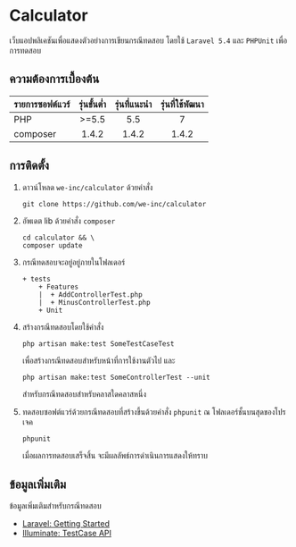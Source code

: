 # Calculator

เว็บแอปพลิเคชันเพื่อแสดงตัวอย่างการเขียนกรณีทดสอบ โดยใช้ `Laravel 5.4` และ `PHPUnit` เพื่อการทดสอบ

## ความต้องการเบื้องต้น
| รายการซอฟต์แวร์ | รุ่นขั้นต่ำ | รุ่นที่แนะนำ | รุ่นที่ใช้พัฒนา |
|---------------|:------:|:--------:|:---------:|            
| PHP           | >=5.5  | 5.5      | 7         |
| composer      | 1.4.2  | 1.4.2    | 1.4.2     |

## การติดตั้ง

1. ดาวน์โหลด `we-inc/calculator` ด้วยคำสั่ง
    ```
    git clone https://github.com/we-inc/calculator
    ```

1. อัพเดต lib ด้วยคำสั่ง `composer`
    ```
    cd calculator && \
    composer update
    ```
    
1. กรณีทดสอบจะอยู่อยู่ภายในโฟลเดอร์
    ```
    + tests
        + Features
        |  + AddControllerTest.php
        |  + MinusControllerTest.php
        + Unit
    ```

1. สร้างกรณีทดสอบโดยใช้คำสั่ง
    ```
    php artisan make:test SomeTestCaseTest
    ```
    เพื่อสร้างกรณีทดสอบสำหรับหน้าที่การใช้งานตัวไป และ

    ```
    php artisan make:test SomeControllerTest --unit
    ```
    สำหรับกรณีทดสอบสำหรับคลาสใดคลาสหนึ่ง

1. ทดสอบซอฟต์แวร์ด้วยกรณีทดสอบที่สร้างขึ้นด้วยคำสั่ง `phpunit` ณ โฟลเดอร์ชั้นบนสุดของโปรเจค
    ```php
    phpunit
    ```

    เมื่อผลการทดสอบเสร็จสิ้น จะมีผลลัพธ์การดำเนินการแสดงให้ทราบ

## ข้อมูลเพิ่มเติม

ข้อมูลเพิ่มเติมสำหรับกรณีทดสอบ 
- [Laravel: Getting Started](https://laravel.com/docs/master/testing)
- [Illuminate: TestCase API](https://laravel.com/api/master/Illuminate/Foundation/Testing/TestCase.html)
